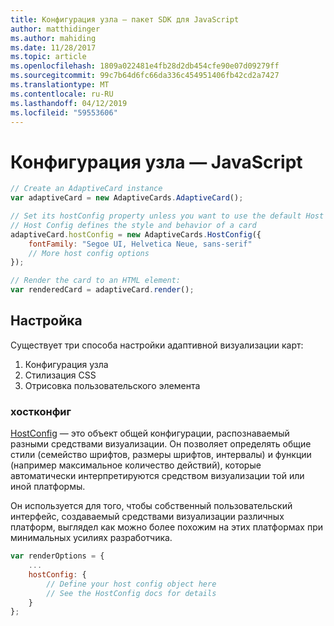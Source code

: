 ```yaml
---
title: Конфигурация узла — пакет SDK для JavaScript
author: matthidinger
ms.author: mahiding
ms.date: 11/28/2017
ms.topic: article
ms.openlocfilehash: 1809a022481e4fb28d2db454cfe90e07d09279ff
ms.sourcegitcommit: 99c7b64d6fc66da336c454951406fb42cd2a7427
ms.translationtype: MT
ms.contentlocale: ru-RU
ms.lasthandoff: 04/12/2019
ms.locfileid: "59553606"
---
```

# <a name="host-config---javascript"></a>Конфигурация узла — JavaScript

```js
// Create an AdaptiveCard instance
var adaptiveCard = new AdaptiveCards.AdaptiveCard();

// Set its hostConfig property unless you want to use the default Host Config
// Host Config defines the style and behavior of a card
adaptiveCard.hostConfig = new AdaptiveCards.HostConfig({
    fontFamily: "Segoe UI, Helvetica Neue, sans-serif"
    // More host config options
});

// Render the card to an HTML element:
var renderedCard = adaptiveCard.render();
```

## <a name="customization"></a>Настройка

Существует три способа настройки адаптивной визуализации карт: 
1. Конфигурация узла
2. Стилизация CSS
3. Отрисовка пользовательского элемента

### <a name="hostconfig"></a>хостконфиг 

[HostConfig](../../../rendering-cards/host-config.md) — это объект общей конфигурации, распознаваемый разными средствами визуализации. Он позволяет определять общие стили (семейство шрифтов, размеры шрифтов, интервалы) и функции (например максимальное количество действий), которые автоматически интерпретируются средством визуализации той или иной платформы. 

Он используется для того, чтобы собственный пользовательский интерфейс, создаваемый средствами визуализации различных платформ, выглядел как можно более похожим на этих платформах при минимальных усилиях разработчика.

```javascript
var renderOptions = {
    ...
    hostConfig: {
        // Define your host config object here
        // See the HostConfig docs for details
    }
};
```